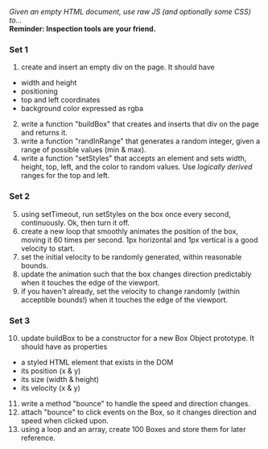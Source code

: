 
_Given an empty HTML document, use raw JS (and optionally some CSS) to..._  
**Reminder: Inspection tools are your friend.**

### Set 1
1. create and insert an empty div on the page.
  It should have
  * width and height
  * positioning
  * top and left coordinates
  * background color expressed as rgba
2. write a function "buildBox" that creates and inserts that div on the page and returns it.
3. write a function "randInRange" that generates a random integer, given a range of possible values (min & max).
4. write a function "setStyles" that accepts an element and sets width, height, top, left, and the color to random values. Use _logically derived_ ranges for the top and left.

### Set 2
5. using setTimeout, run setStyles on the box once every second, continuously. Ok, then turn it off.
6. create a new loop that smoothly animates the position of the box, moving it 60 times per second. 1px horizontal and 1px vertical is a good velocity to start.
7. set the initial velocity to be randomly generated, within reasonable bounds.
8. update the animation such that the box changes direction predictably when it touches the edge of the viewport.
9. if you haven't already, set the velocity to change randomly (within acceptible bounds!) when it touches the edge of the viewport.

### Set 3
10. update buildBox to be a constructor for a new Box Object prototype.
  It should have as properties
  * a styled HTML element that exists in the DOM
  * its position (x & y)
  * its size (width & height)
  * its velocity (x & y)
11. write a method "bounce" to handle the speed and direction changes.
12. attach "bounce" to click events on the Box, so it changes direction and speed when clicked upon.
13. using a loop and an array, create 100 Boxes and store them for later reference.
